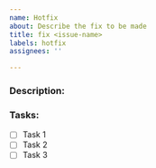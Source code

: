 ```yaml
---
name: Hotfix
about: Describe the fix to be made
title: fix <issue-name>
labels: hotfix
assignees: ''

---
```


### Description:

### Tasks:
- [ ] Task 1
- [ ] Task 2
- [ ] Task 3
